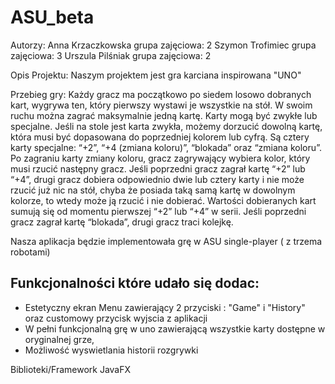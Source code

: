 # ASU_beta
Autorzy: Anna Krzaczkowska grupa zajęciowa: 2 Szymon Trofimiec grupa zajęciowa: 3 Urszula Pilśniak grupa zajęciowa: 2

Opis Projektu: Naszym projektem jest gra karciana inspirowana "UNO"

Przebieg gry: Każdy gracz ma początkowo po siedem losowo dobranych kart, wygrywa ten, który pierwszy wystawi je wszystkie na stół. W swoim ruchu można zagrać maksymalnie jedną kartę. Karty mogą być zwykłe lub specjalne. Jeśli na stole jest karta zwykła, możemy dorzucić dowolną kartę, która musi być dopasowana do poprzedniej kolorem lub cyfrą. Są cztery karty specjalne: “+2”, “+4 (zmiana koloru)”, “blokada” oraz “zmiana koloru”. Po zagraniu karty zmiany koloru, gracz zagrywający wybiera kolor, który musi rzucić następny gracz. Jeśli poprzedni gracz zagrał kartę “+2” lub “+4”, drugi gracz dobiera odpowiednio dwie lub cztery karty i nie może rzucić już nic na stół, chyba że posiada taką samą kartę w dowolnym kolorze, to wtedy może ją rzucić i nie dobierać. Wartości dobieranych kart sumują się od momentu pierwszej “+2” lub “+4” w serii. Jeśli poprzedni gracz zagrał kartę “blokada”, drugi gracz traci kolejkę. 

Nasza aplikacja będzie implementowała grę w ASU single-player ( z trzema robotami)

Funkcjonalności które udało się dodac:
-
- Estetyczny ekran Menu zawierający 2 przyciski : "Game" i "History" oraz customowy przycisk wyjscia z aplikacji
- W pełni funkcjonalną grę w uno zawierającą wszystkie karty dostępne w oryginalnej grze,
- Możliwość wyswietlania historii rozgrywki


Biblioteki/Framework JavaFX

